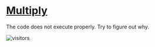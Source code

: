 # [Multiply](https://www.codewars.com/kata/multiply "https://www.codewars.com/kata/50654ddff44f800200000004")

The code does not execute properly. Try to figure out why.

![visitors](https://visitor-badge.laobi.icu/badge?page_id=magicdude4eva.magicdude4eva)

